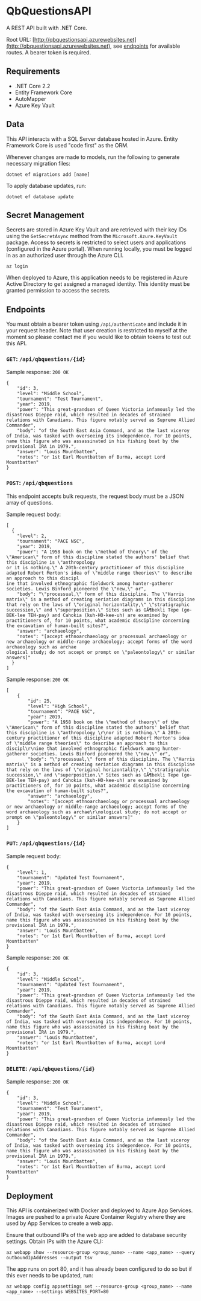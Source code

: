 # QbQuestionsAPI

A REST API built with .NET Core.

Root URL: [http://qbquestionsapi.azurewebsites.net](http://qbquestionsapi.azurewebsites.net), see [endpoints](#endpoints) for available routes. A bearer token is required.

## Requirements

* .NET Core 2.2
* Entity Framework Core
* AutoMapper
* Azure Key Vault

## Data

This API interacts with a SQL Server database hosted in Azure. Entity Framework Core is used "code first" as the ORM.

Whenever changes are made to models, run the following to generate necessary migration files:
```
dotnet ef migrations add [name]
```

To apply database updates, run:
```
dotnet ef database update
```

## Secret Management

Secrets are stored in Azure Key Vault and are retrieved with their key IDs using the `GetSecretAsync` method from the `Microsoft.Azure.KeyVault` package. Access to secrets is restricted to select users and applications (configured in the Azure portal). When running locally, you must be logged in as an authorized user through the Azure CLI.
```
az login
```
When deployed to Azure, this application needs to be registered in Azure Active Directory to get assigned a managed identity. This identity must be granted permission to access the secrets.

## Endpoints

You must obtain a bearer token using `/api/authenticate` and include it in your request header. Note that user creation is restricted to myself at the moment so please contact me if you would like to obtain tokens to test out this API.

### `GET`: `/api/qbquestions/{id}`
Sample response: `200 OK`
```
{
    "id": 3,
    "level": "Middle School",
    "tournament": "Test Tournament",
    "year": 2019,
    "power": "This great-grandson of Queen Victoria infamously led the disastrous Dieppe raid, which resulted in decades of strained relations with Canadians. This figure notably served as Supreme Allied Commander",
    "body": "of the South East Asia Command, and as the last viceroy of India, was tasked with overseeing its independence. For 10 points, name this figure who was assassinated in his fishing boat by the provisional IRA in 1979.",
    "answer": "Louis Mountbatten",
    "notes": "or 1st Earl Mountbatten of Burma, accept Lord Mountbatten"
}
```

### `POST`: `/api/qbquestions`
This endpoint accepts bulk requests, the request body must be a JSON array of questions.

Sample request body:
```
[
  {
    "level": 2,
    "tournament": "PACE NSC",
    "year": 2019,
    "power": "A 1958 book on the \"method of theory\" of the \"American\" form of this discipline stated the authors' belief that this discipline is \"anthropology 
or it is nothing.\" A 20th-century practitioner of this discipline adapted Robert Merton's idea of \"middle range theories\" to describe an approach to this discipl
ine that involved ethnographic fieldwork among hunter-gatherer societies. Lewis Binford pioneered the \"new,\" or",
    "body": "\"processual,\" form of this discipline. The \"Harris matrix\" is a method of creating seriation diagrams in this discipline that rely on the laws of \"original horizontality,\" \"stratigraphic succession,\" and \"superposition.\" Sites such as GÃ¶bekli Tepe (go-BEK-lee TEH-pay) and Cahokia (kuh-HO-kee-uh) are examined by practitioners of, for 10 points, what academic discipline concerning the excavation of human-built sites?",
    "answer": "archaeology",
    "notes": "[accept ethnoarchaeology or processual archaeology or new archaeology or middle-range archaeology; accept forms of the word archaeology such as archae
ological study; do not accept or prompt on \"paleontology\" or similar answers]"
  }
]
```

Sample response: `200 OK`
```
[
    {
        "id": 25,
        "level": "High School",
        "tournament": "PACE NSC",
        "year": 2019,
        "power": "A 1958 book on the \"method of theory\" of the \"American\" form of this discipline stated the authors' belief that this discipline is \"anthropology \r\nor it is nothing.\" A 20th-century practitioner of this discipline adapted Robert Merton's idea of \"middle range theories\" to describe an approach to this discipl\r\nine that involved ethnographic fieldwork among hunter-gatherer societies. Lewis Binford pioneered the \"new,\" or",
        "body": "\"processual,\" form of this discipline. The \"Harris matrix\" is a method of creating seriation diagrams in this discipline that rely on the laws of \"original horizontality,\" \"stratigraphic succession,\" and \"superposition.\" Sites such as GÃ¶bekli Tepe (go-BEK-lee TEH-pay) and Cahokia (kuh-HO-kee-uh) are examined by practitioners of, for 10 points, what academic discipline concerning the excavation of human-built sites?",
        "answer": "archaeology",
        "notes": "[accept ethnoarchaeology or processual archaeology or new archaeology or middle-range archaeology; accept forms of the word archaeology such as archae\r\nological study; do not accept or prompt on \"paleontology\" or similar answers]"
    }
]
```

### `PUT`: `/api/qbquestions/{id}`
Sample request body:
```
{
    "level": 1,
    "tournament": "Updated Test Tournament",
    "year": 2019,
    "power": "This great-grandson of Queen Victoria infamously led the disastrous Dieppe raid, which resulted in decades of strained relations with Canadians. This figure notably served as Supreme Allied Commander",
    "body": "of the South East Asia Command, and as the last viceroy of India, was tasked with overseeing its independence. For 10 points, name this figure who was assassinated in his fishing boat by the provisional IRA in 1979.",
    "answer": "Louis Mountbatten",
    "notes": "or 1st Earl Mountbatten of Burma, accept Lord Mountbatten"
}
```

Sample response: `200 OK`
```
{
    "id": 3,
    "level": "Middle School",
    "tournament": "Updated Test Tournament",
    "year": 2019,
    "power": "This great-grandson of Queen Victoria infamously led the disastrous Dieppe raid, which resulted in decades of strained relations with Canadians. This figure notably served as Supreme Allied Commander",
    "body": "of the South East Asia Command, and as the last viceroy of India, was tasked with overseeing its independence. For 10 points, name this figure who was assassinated in his fishing boat by the provisional IRA in 1979.",
    "answer": "Louis Mountbatten",
    "notes": "or 1st Earl Mountbatten of Burma, accept Lord Mountbatten"
}
```

### `DELETE`: `/api/qbquestions/{id}`
Sample response: `200 OK`
```
{
    "id": 3,
    "level": "Middle School",
    "tournament": "Test Tournament",
    "year": 2019,
    "power": "This great-grandson of Queen Victoria infamously led the disastrous Dieppe raid, which resulted in decades of strained relations with Canadians. This figure notably served as Supreme Allied Commander",
    "body": "of the South East Asia Command, and as the last viceroy of India, was tasked with overseeing its independence. For 10 points, name this figure who was assassinated in his fishing boat by the provisional IRA in 1979.",
    "answer": "Louis Mountbatten",
    "notes": "or 1st Earl Mountbatten of Burma, accept Lord Mountbatten"
}
```

## Deployment

This API is containerized with Docker and deployed to Azure App Services. Images are pushed to a private Azure Container Registry where they are used by App Services to create a web app.

Ensure that outbound IPs of the web app are added to database security settings. Obtain IPs with the Azure CLI:
```
az webapp show --resource-group <group_name> --name <app_name> --query outboundIpAddresses --output tsv
```

The app runs on port 80, and it has already been configured to do so but if this ever needs to be updated, run:
```
az webapp config appsettings set --resource-group <group_name> --name <app_name> --settings WEBSITES_PORT=80
```